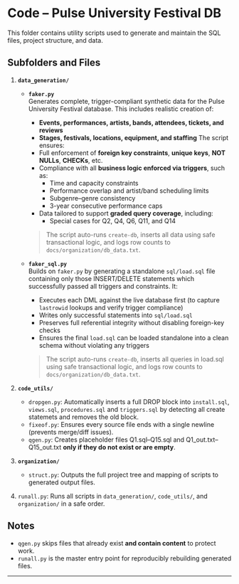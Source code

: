 # Code – Pulse University Festival DB

This folder contains utility scripts used to generate and maintain the SQL files, project structure, and data.

## Subfolders and Files

1. **`data_generation/`**

   - **`faker.py`**  
     Generates complete, trigger-compliant synthetic data for the Pulse University Festival database. This includes realistic creation of:
     - **Events, performances, artists, bands, attendees, tickets, and reviews**
     - **Stages, festivals, locations, equipment, and staffing**
     The script ensures:
     - Full enforcement of **foreign key constraints**, **unique keys**, **NOT NULLs**, **CHECKs**, etc.
     - Compliance with all **business logic enforced via triggers**, such as:
       - Time and capacity constraints
       - Performance overlap and artist/band scheduling limits
       - Subgenre–genre consistency
       - 3-year consecutive performance caps
     - Data tailored to support **graded query coverage**, including:
       - Special cases for Q2, Q4, Q6, Q11, and Q14

     > The script auto-runs `create-db`, inserts all data using safe transactional logic, and logs row counts to `docs/organization/db_data.txt`.

   - **`faker_sql.py`**  
     Builds on `faker.py` by generating a standalone `sql/load.sql` file containing only those INSERT/DELETE statements which successfully passed all triggers and constraints. It:
     - Executes each DML against the live database first (to capture `lastrowid` lookups and verify trigger compliance)
     - Writes only successful statements into `sql/load.sql`
     - Preserves full referential integrity without disabling foreign-key checks
     - Ensures the final `load.sql` can be loaded standalone into a clean schema without violating any triggers

     > The script auto-runs `create-db`, inserts all queries in load.sql using safe transactional logic, and logs row counts to `docs/organization/db_data.txt`.

2. **`code_utils/`**

   - `dropgen.py`: Automatically inserts a full DROP block into `install.sql`, `views.sql`, `procedures.sql` and `triggers.sql` by detecting all create statemets and removes the old block.
   - `fixeof.py`: Ensures every source file ends with a single newline (prevents merge/diff issues).
   - `qgen.py`: Creates placeholder files Q1.sql–Q15.sql and Q1_out.txt–Q15_out.txt **only if they do not exist or are empty**.

3. **`organization/`**

   - `struct.py`: Outputs the full project tree and mapping of scripts to generated output files.

4. `runall.py`: Runs all scripts in `data_generation/`, `code_utils/`, and `organization/` in a safe order.

## Notes

- `qgen.py` skips files that already exist **and contain content** to protect work.
- `runall.py` is the master entry point for reproducibly rebuilding generated files.

---
